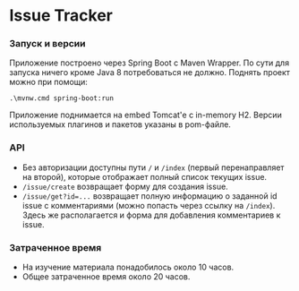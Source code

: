 # Issue Tracker
### Запуск и версии
Приложение построено через Spring Boot с Maven Wrapper. По сути для запуска ничего кроме Java 8 потребоваться не должно. 
Поднять проект можно при помощи:
```
.\mvnw.cmd spring-boot:run
```
Приложение поднимается на embed Tomcat'е с in-memory H2. Версии используемых плагинов и пакетов указаны в pom-файле.
### API
* Без авторизации доступны пути `/` и `/index` (первый перенаправляет на второй), которые отображает полный список текущих issue.
* `/issue/create` возвращает форму для создания issue.
* `/issue/get?id=...` возвращает полную информацию о заданной id issue с комментариями (можно попасть через ссылку на `/index`). 
Здесь же располагается и форма для добавления комментариев к issue.
### Затраченное время
* На изучение материала понадобилось около 10 часов.
* Общее затраченное время около 20 часов.
